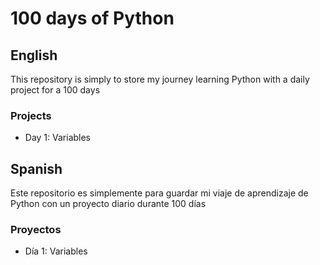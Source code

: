 # 100 days of Python

## English

This repository is simply to store my journey learning Python with a daily project for a 100 days

### Projects

* Day 1: Variables

## Spanish

Este repositorio es simplemente para guardar mi viaje de aprendizaje de Python con un proyecto diario durante 100 días

### Proyectos

* Día 1: Variables
